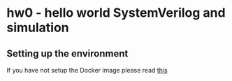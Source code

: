# hw0 - hello world SystemVerilog and simulation

## Setting up the environment

If you have not setup the Docker image please read [this](https://github.com/vegaluisjose/cse548-hw/tree/master/setup)

